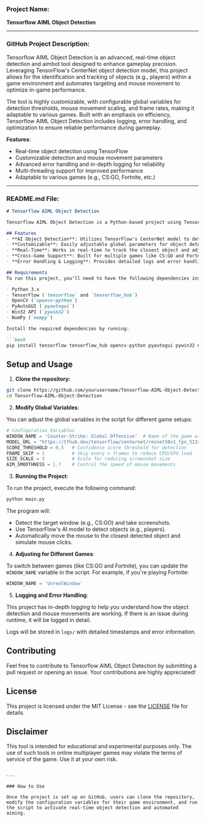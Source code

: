 ### Project Name:
**Tensorflow AIML Object Detection**

---

### GitHub Project Description:

Tensorflow AIML Object Detection is an advanced, real-time object detection and aimbot tool designed to enhance gameplay precision. Leveraging TensorFlow's CenterNet object detection model, this project allows for the identification and tracking of objects (e.g., players) within a game environment and automates targeting and mouse movement to optimize in-game performance.

The tool is highly customizable, with configurable global variables for detection thresholds, mouse movement scaling, and frame rates, making it adaptable to various games. Built with an emphasis on efficiency, Tensorflow AIML Object Detection includes logging, error handling, and optimization to ensure reliable performance during gameplay.

**Features**:
- Real-time object detection using TensorFlow
- Customizable detection and mouse movement parameters
- Advanced error handling and in-depth logging for reliability
- Multi-threading support for improved performance
- Adaptable to various games (e.g., CS:GO, Fortnite, etc.)

---

### README.md File:

```markdown
# Tensorflow AIML Object Detection

Tensorflow AIML Object Detection is a Python-based project using TensorFlow and AI-driven object detection to enhance gameplay precision by automatically targeting detected objects in real time.

## Features
- **AI Object Detection**: Utilizes TensorFlow's CenterNet model to detect and track objects in a game environment.
- **Customizable**: Easily adjustable global parameters for object detection sensitivity, scaling, and mouse movement.
- **Real-Time**: Works in real-time to track the closest object and adjust mouse movement accordingly.
- **Cross-Game Support**: Built for multiple games like CS:GO and Fortnite (customizable window detection).
- **Error Handling & Logging**: Provides detailed logs and error handling for maximum reliability.

## Requirements
To run this project, you'll need to have the following dependencies installed:

- Python 3.x
- TensorFlow (`tensorflow` and `tensorflow_hub`)
- OpenCV (`opencv-python`)
- PyAutoGUI (`pyautogui`)
- Win32 API (`pywin32`)
- NumPy (`numpy`)

Install the required dependencies by running:

```bash
pip install tensorflow tensorflow_hub opencv-python pyautogui pywin32 numpy
```

## Setup and Usage

1. **Clone the repository:**

```bash
git clone https://github.com/yourusername/Tensorflow-AIML-Object-Detection.git
cd Tensorflow-AIML-Object-Detection
```

2. **Modify Global Variables**:

You can adjust the global variables in the script for different game setups:

```python
# Configuration Variables
WINDOW_NAME = 'Counter-Strike: Global Offensive'  # Name of the game window
MODEL_URL = "https://tfhub.dev/tensorflow/centernet/resnet50v1_fpn_512x512/1"  # TensorFlow model URL
SCORE_THRESHOLD = 0.5   # Confidence score threshold for detection
FRAME_SKIP = 1          # Skip every n frames to reduce CPU/GPU load
SIZE_SCALE = 3          # Scale for reducing screenshot size
AIM_SMOOTHNESS = 1.7    # Control the speed of mouse movements
```

3. **Running the Project**:

To run the project, execute the following command:

```bash
python main.py
```

The program will:
- Detect the target window (e.g., CS:GO) and take screenshots.
- Use TensorFlow's AI model to detect objects (e.g., players).
- Automatically move the mouse to the closest detected object and simulate mouse clicks.

4. **Adjusting for Different Games**:

To switch between games (like CS:GO and Fortnite), you can update the `WINDOW_NAME` variable in the script. For example, if you're playing Fortnite:

```python
WINDOW_NAME = 'UnrealWindow'
```

5. **Logging and Error Handling**:

This project has in-depth logging to help you understand how the object detection and mouse movements are working. If there is an issue during runtime, it will be logged in detail.

Logs will be stored in `logs/` with detailed timestamps and error information.

## Contributing

Feel free to contribute to Tensorflow AIML Object Detection by submitting a pull request or opening an issue. Your contributions are highly appreciated!

## License

This project is licensed under the MIT License - see the [LICENSE](LICENSE) file for details.

## Disclaimer

This tool is intended for educational and experimental purposes only. The use of such tools in online multiplayer games may violate the terms of service of the game. Use it at your own risk.
```

---

### How to Use

Once the project is set up on GitHub, users can clone the repository, modify the configuration variables for their game environment, and run the script to activate real-time object detection and automated aiming.

